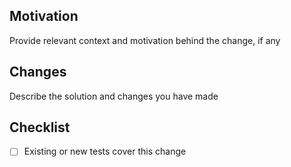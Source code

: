 <!-- Provide a summary of your changes in the title field above -->

## Motivation

Provide relevant context and motivation behind the change, if any

## Changes

Describe the solution and changes you have made

## Checklist

- [ ] Existing or new tests cover this change
